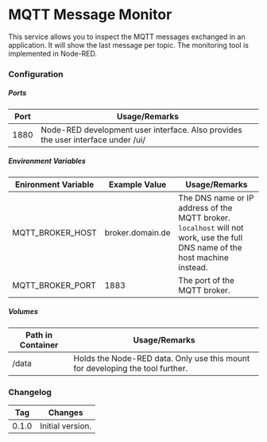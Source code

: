 # MQTT Message Monitor

This service allows you to inspect the MQTT messages exchanged in an application. It will show the last message per topic. The monitoring tool is implemented in Node-RED.



### Configuration

##### Ports

| Port | Usage/Remarks                                                |
| ---- | ------------------------------------------------------------ |
| 1880 | Node-RED development user interface. Also provides the user interface under /ui/ |

##### Environment Variables

| Enironment Variable         | Example  Value      | Usage/Remarks                                                |
| --------------------------- | ------------------- | ------------------------------------------------------------ |
| MQTT_BROKER_HOST            | broker.domain.de    | The DNS name or IP address of the MQTT broker. `localhost` will not work, use the full DNS name of the host machine instead. |
| MQTT_BROKER_PORT            | 1883                | The port of the MQTT broker.                                 |

##### Volumes

| Path in Container | Usage/Remarks                                                |
| ----------------- | ------------------------------------------------------------ |
| /data             | Holds the Node-RED data. Only use this mount for developing the tool further. |



### Changelog

| Tag   | Changes                                                  |
| ----- | -------------------------------------------------------- |
| 0.1.0 | Initial version.                                         |